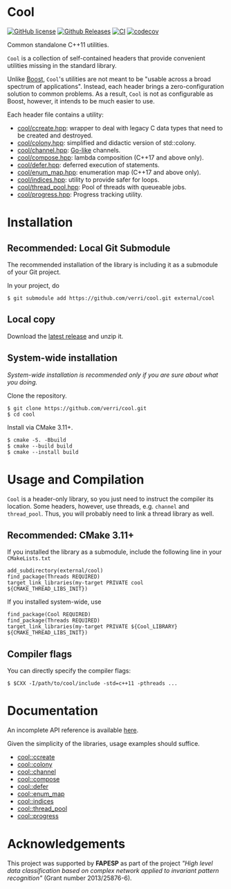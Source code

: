 # Cool

[![GitHub license](https://img.shields.io/badge/license-Zlib-blue.svg)](https://raw.githubusercontent.com/verri/cool/master/license.txt)
[![Github Releases](https://img.shields.io/github/release/verri/cool.svg)](https://github.com/verri/cool/releases)
[![CI](https://github.com/verri/cool/workflows/CI/badge.svg)](https://github.com/verri/cool/actions/workflows/ci.yml)
[![codecov](https://codecov.io/gh/verri/cool/branch/master/graph/badge.svg)](https://codecov.io/gh/verri/cool)

Common standalone C++11 utilities.

`Cool` is a collection of self-contained headers that provide convenient
utilities missing in the standard library.

Unlike [Boost](http://www.boost.org), `Cool`'s utilities are not meant to
be "usable across a broad spectrum of applications".  Instead, each
header brings a zero-configuration solution to common problems.  As a result,
`Cool` is not as configurable as Boost, however, it intends to be much easier
to use.

Each header file contains a utility:
- [cool/ccreate.hpp](https://github.com/verri/cool/blob/master/include/cool/ccreate.hpp):
    wrapper to deal with legacy C data types that need to be created and destroyed.
- [cool/colony.hpp](https://github.com/verri/cool/blob/master/include/cool/colony.hpp):
    simplified and didactic version of std::colony.
- [cool/channel.hpp](https://github.com/verri/cool/blob/master/include/cool/channel.hpp):
    [Go-like](https://gobyexample.com/channels) channels.
- [cool/compose.hpp](https://github.com/verri/cool/blob/master/include/cool/compose.hpp):
    lambda composition (C++17 and above only).
- [cool/defer.hpp](https://github.com/verri/cool/blob/master/include/cool/defer.hpp):
    deferred execution of statements.
- [cool/enum_map.hpp](https://github.com/verri/cool/blob/master/include/cool/enum_map.hpp):
    enumeration map (C++17 and above only).
- [cool/indices.hpp](https://github.com/verri/cool/blob/master/include/cool/indices.hpp):
    utility to provide safer for loops.
- [cool/thread_pool.hpp](https://github.com/verri/cool/blob/master/include/cool/thread_pool.hpp):
    Pool of threads with queueable jobs.
- [cool/progress.hpp](https://github.com/verri/cool/blob/master/include/cool/progress.hpp):
    Progress tracking utility.

# Installation

## Recommended: Local Git Submodule

The recommended installation of the library is including it as a submodule of your Git project.

In your project, do
```
$ git submodule add https://github.com/verri/cool.git external/cool
```

## Local copy

Download the [latest release](https://github.com/verri/cool/releases) and unzip it.

## System-wide installation

*System-wide installation is recommended only if you are sure about what you doing.*

Clone the repository.
```
$ git clone https://github.com/verri/cool.git
$ cd cool
```

Install via CMake 3.11+.
```
$ cmake -S. -Bbuild
$ cmake --build build
$ cmake --install build
```

# Usage and Compilation

`Cool` is a header-only library, so you just need to instruct the compiler its location.
Some headers, however, use threads, e.g. `channel` and `thread_pool`.
Thus, you will probably need to link a thread library as well.

## Recommended: CMake 3.11+

If you installed the library as a submodule, include the following line in your `CMakeLists.txt`
```
add_subdirectory(external/cool)
find_package(Threads REQUIRED)
target_link_libraries(my-target PRIVATE cool ${CMAKE_THREAD_LIBS_INIT})
```

If you installed system-wide, use
```
find_package(Cool REQUIRED)
find_package(Threads REQUIRED)
target_link_libraries(my-target PRIVATE ${Cool_LIBRARY} ${CMAKE_THREAD_LIBS_INIT})
```

## Compiler flags

You can directly specify the compiler flags:
```
$ $CXX -I/path/to/cool/include -std=c++11 -pthreads ...
```

# Documentation

An incomplete API reference is available [here](https://verri.github.io/cool/).

Given the simplicity of the libraries, usage examples should suffice.
- [cool::ccreate](https://github.com/verri/cool/blob/master/test/ccreate.cpp)
- [cool::colony](https://github.com/verri/cool/blob/master/test/colony.cpp)
- [cool::channel](https://github.com/verri/cool/blob/master/test/channel.cpp)
- [cool::compose](https://github.com/verri/cool/blob/master/test/compose.cpp)
- [cool::defer](https://github.com/verri/cool/blob/master/test/defer.cpp)
- [cool::enum_map](https://github.com/verri/cool/blob/master/test/enum_map.cpp)
- [cool::indices](https://github.com/verri/cool/blob/master/test/indices.cpp)
- [cool::thread_pool](https://github.com/verri/cool/blob/master/test/thread_pool.cpp)
- [cool::progress](https://github.com/verri/cool/blob/master/test/progress.cpp)

# Acknowledgements

This project was supported by **FAPESP** as part of the project *"High level data
classification based on complex network applied to invariant pattern recognition"*
(Grant number 2013/25876-6).
